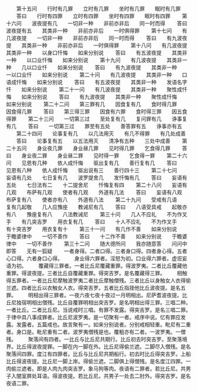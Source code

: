 <!-- { "loadSidebar": true } -->
　　第十五问　　行时有几罪　　立时有几罪　　坐时有几罪　　眠时有几罪
　　答曰　　行时有四罪　　立时有四罪　　坐时有四罪　　眠时有四罪
　　第十六问　　波夜提有几　　一切非一种　　非前亦非后　　同一时而得
　　答曰　　波夜提有五　　其类非一种　　非前亦非后　　一时俱得罪
　　第十七问　　有几波夜提　　一切非一种　　非前亦非后　　同一时而得
　　答曰　　有九波夜提　　其类非一种　　非前亦非后　　一时俱得罪
　　第十八问　　有几波夜提　　其类非一种　　以身口忏悔　　如来分别说
　　答曰　　有五波夜提　　其类非一种　　以口业忏悔　　如来分别说
　　第十九问　　有几波夜提　　其类非一种　　几以口业忏　　如来分别说
　　答曰　　有九波夜提　　其类非一种　　一以口业忏　　如来分别说
　　第二十问　　有几波夜提　　其类非一种　　口语成忏悔　　如来分别说
　　答曰　　有五波夜提　　其类非一种　　发语名字忏　　如来分别说
　　第二十一问　　有几波夜提　　其类非一种　　聚性成忏悔　　如来分别说
　　答曰　　有九波夜提　　其类非一种　　聚性成忏悔　　如来分别说
　　第二十二问　　第三罪有几　　因食复有几　　食时得几罪　　因食得几罪
　　答曰　　第三得三罪　　因食有六罪　　食时得三罪　　因五食得罪
　　第二十三问　　一切第三过　　至处复有几　　复问罪有几　　诤事复有几
　　答曰　　一切第三过　　罪至有五处　　善答罪有五　　诤事亦有五
　　第二十四问　　论事复有几　　以几法用灭　　有几不得罪　　有几处成善
　　答曰　　论事复有五　　以五法用灭　　清净有五种　　三处中成善
　　第二十五问　　身业夜几罪　　身业昼几罪　　见时得几罪　　乞食得几罪
　　答曰　　身业夜二罪　　身业昼二罪　　见时得一罪　　乞食得一罪
　　第二十六问　　见恩有几种　　依人成忏悔　　驱出复有几　　善行复有几
　　答曰　　见恩有八种　　依人成忏悔　　驱出说有三　　善行四十三
　　第二十七问　　妄语有几处　　七日复有几　　波罗提舍几　　发忏悔有几
　　答曰　　妄语有五处　　七日法有二　　十二提舍尼　　忏悔复有四
　　第二十八问　　妄语有几观　　布萨有几观　　使者有几观　　外道有几法
　　答曰　　妄语有八观　　布萨复有八　　使者亦有八　　外道有八法
　　第二十九问　　受戒有几语　　复有几起敬　　几人应豫座　　教诫尼有几
　　答曰　　八语受具戒　　起敬亦有八　　豫座复有八　　八法教诫尼
　　第三十问　　几人不应礼　　不为作叉手　　有几突吉罗　　用衣复有几
　　答曰　　十人不应礼　　不为作叉手　　有十突吉罗　　用衣复有十
　　第三十一问　　有几作不善　　如来分别说　　于瞻婆律中　　一切不善作
　　答曰　　十二作不善　　如来分别说　　于瞻婆律中　　一切不善作
　　第三十二问　　随大德所问　　我亦随意答　　问问中即答　　无有一狐疑
　　一者身得。二者口得。三者身口得。四者身心得。五者心口得。六者身口心得。
　　身业得六罪者。淫怒为初。口业得六罪者。虚诳妄语为初。
　　覆藏得三罪者。一者比丘尼覆藏重罪。得波罗夷。二者比丘覆藏他重罪。得波夜提。三者比丘自覆藏重罪。得突吉罗。是名覆藏得三罪。
　　相触得五罪者。一者比丘尼摩触波罗夷二者比丘摩触僧残。三者比丘以身触女人衣得偷兰遮。四者比丘以衣触女人衣。得突吉罗。五者比丘指挃他比丘波夜提。是名五罪。
　　明相出得三罪者。一夜六夜七夜十夜过一月明相出。尼萨耆波夜提。比丘尼独宿明相出僧残。比丘自覆罪明相出突吉罗。是名明相出得三罪。三唱二种。一者比丘。二者比丘尼。当说戒时三唱。有罪不发露。得突吉罗。是名三唱二罪。于律中具八事成罪者。比丘尼波罗夷。是一切聚有一者。戒序中说。忆有罪应发露。发露者。五篇戒也。故言聚有一。如来分别说者。分别戒相轻重。毗尼有二重者。身口是。毗尼重有二者。波罗夷僧残是也。覆粗亦有二者。一波罗夷。一僧残。
　　聚落间有四者。一比丘与比丘尼共期行。比丘初去时突吉罗。至聚落境界。比丘得波夜提罪。一脚在内一脚在外。比丘尼得偷兰遮。二脚尽入僧残。是名聚落间四罪。度江有四罪者。比丘与比丘尼共期船行。初去时比丘得突吉罗。上船比丘得波夜提。比丘尼一脚上岸。得偷兰遮。二脚俱上得僧残。是名度江四罪。一肉偷兰遮者。即是人肉九肉突吉罗。象马狗等肉。夜语有二罪者。若比丘尼。共男子入闇室屏处耳语。得波夜提。若比丘尼。共男子一处去二肘外。得突吉罗。是名夜语二罪。
